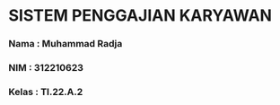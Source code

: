 # SISTEM PENGGAJIAN KARYAWAN
### Nama   :  Muhammad Radja
### NIM    :  312210623
### Kelas  :  TI.22.A.2

